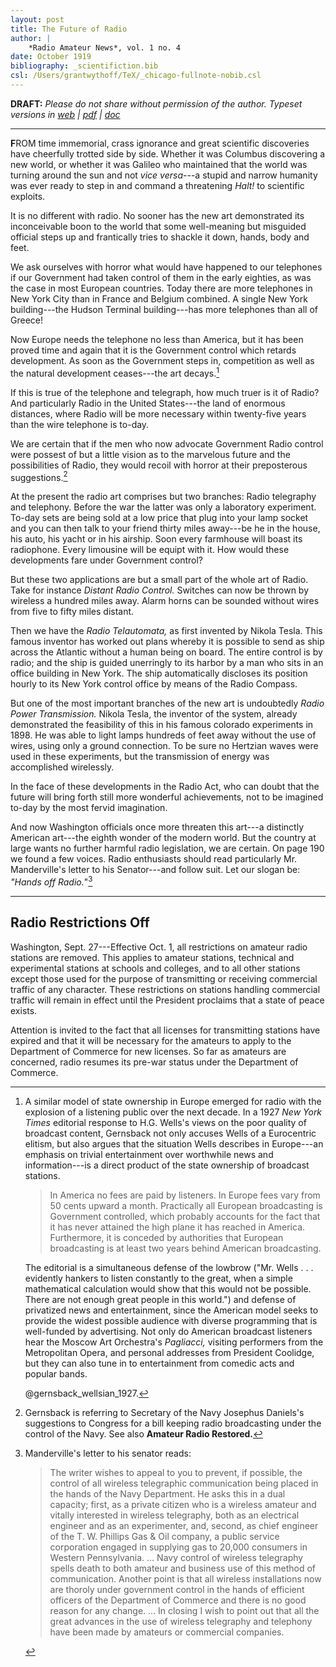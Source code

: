 ```yaml
---
layout: post
title: The Future of Radio
author: | 
    *Radio Amateur News*, vol. 1 no. 4
date: October 1919
bibliography: _scientifiction.bib
csl: /Users/grantwythoff/TeX/_chicago-fullnote-nobib.csl
---
```


**DRAFT:** *Please do not share without permission of the author. Typeset versions in  [web](http://gernsback.wythoff.net/191910_future_of_radio.html) \| [pdf](https://github.com/gwijthoff/perversity_of_things/blob/gh-pages/typeset_drafts/191910_future_of_radio.pdf?raw=true) \| [doc](https://github.com/gwijthoff/perversity_of_things/blob/gh-pages/typeset_drafts/191910_future_of_radio.docx)*

* * * * * * * * 

**F**ROM time immemorial, crass ignorance and great scientific discoveries have cheerfully trotted side by side.  Whether it was Columbus discovering a new world, or whether it was Galileo who maintained that the world was turning around the sun and not *vice versa*---a stupid and narrow humanity was ever ready to step in and command a threatening *Halt!* to scientific exploits.

It is no different with radio.  No sooner has the new art demonstrated its inconceivable boon to the world that some well-meaning but misguided official steps up and frantically tries to shackle it down, hands, body and feet.

We ask ourselves with horror what would have happened to our telephones if our Government had taken control of them in the early eighties, as was the case in most European countries.  Today there are more telephones in New York City than in France and Belgium combined.  A single New York building---the Hudson Terminal building---has more telephones than all of Greece!

Now Europe needs the telephone no less than America, but it has been proved time and again that it is the Government control which retards development.  As soon as the Government steps in, competition as well as the natural development ceases---the art decays.[^owd]

If this is true of the telephone and telegraph, how much truer is it of Radio?  And particularly Radio in the United States---the land of enormous distances, where Radio will be more necessary within twenty-five years than the wire telephone is to-day.

We are certain that if the men who now advocate Government Radio control were possest of but a little vision as to the marvelous future and the possibilities of Radio, they would recoil with horror at their preposterous suggestions.[^nrlg]

At the present the radio art comprises but two branches:  Radio telegraphy and telephony.  Before the war the latter was only a laboratory experiment.  To-day sets are being sold at a low price that plug into your lamp socket and you can then talk to your friend thirty miles away---be he in the house, his auto, his yacht or in his airship.  Soon every farmhouse will boast its radiophone.  Every limousine will be equipt with it.  How would these developments fare under Government control?

But these two applications are but a small part of the whole art of Radio.  Take for instance *Distant Radio Control.*  Switches can now be thrown by wireless a hundred miles away.  Alarm horns can be sounded without wires from five to fifty miles distant.

Then we have the *Radio Telautomata,* as first invented by Nikola Tesla.  This famous inventor has worked out plans whereby it is possible to send as ship across the Atlantic without a human being on board.  The entire control is by radio; and the ship is guided unerringly to its harbor by a man who sits in an office building in New York.  The ship automatically discloses its position hourly to its New York control office by means of the Radio Compass.

But one of the most important branches of the new art is undoubtedly *Radio Power Transmission.*  Nikola Tesla, the inventor of the system, already demonstrated the feasibility of this in his famous colorado experiments in 1898.  He was able to light lamps hundreds of feet away without the use of wires, using only a ground connection.  To be sure no Hertzian waves were used in these experiments, but the transmission of energy was accomplished wirelessly.

In the face of these developments in the Radio Act, who can doubt that the future will bring forth still more wonderful achievements, not to be imagined to-day by the most fervid imagination.

And now Washington officials once more threaten this art---a distinctly American art---the eighth wonder of the modern world.  But the country at large wants no further harmful radio legislation, we are certain.  On page 190 we found a few voices.  Radio enthusiasts should read particularly Mr. Manderville's letter to his Senator---and follow suit.  Let our slogan be:  *"Hands off Radio.*"[^mndr]

* * * * * * * * * * * 

## Radio Restrictions Off

Washington, Sept. 27---Effective Oct. 1, all restrictions on amateur radio stations are removed.  This applies to amateur stations, technical and experimental stations at schools and colleges, and to all other stations except those used for the purpose of transmitting or receiving commercial traffic of any character.  These restrictions on stations handling commercial traffic will remain in effect until the President proclaims that a state of peace exists.

Attention is invited to the fact that all licenses for transmitting stations have expired and that it will be necessary for the amateurs to apply to the Department of Commerce for new licenses.  So far as amateurs are concerned, radio resumes its pre-war status under the Department of Commerce.

[^owd]: A similar model of state ownership in Europe emerged for radio with the explosion of a listening public over the next decade.  In a 1927 *New York Times* editorial response to H.G. Wells's views on the poor quality of broadcast content, Gernsback not only accuses Wells of a Eurocentric elitism, but also argues that the situation Wells describes in Europe---an emphasis on trivial entertainment over worthwhile news and information---is a direct product of the state ownership of broadcast stations.

    > In America no fees are paid by listeners.  In Europe fees vary from 50 cents upward a month.  Practically all European broadcasting is Government controlled, which probably accounts for the fact that it has never attained the high plane it has reached in America.  Furthermore, it is conceded by authorities that European broadcasting is at least two years behind American broadcasting.
    
    The editorial is a simultaneous defense of the lowbrow ("Mr. Wells . . . evidently hankers to listen constantly to the great, when a simple mathematical calculation would show that this would not be possible.  There are not enough great people in this world.") and defense of privatized news and entertainment, since the American model seeks to provide the widest possible audience with diverse programming that is well-funded by advertising.  Not only do American broadcast listeners hear the Moscow Art Orchestra's *Pagliacci,* visiting performers from the Metropolitan Opera, and personal addresses from President Coolidge, but they can also tune in to entertainment from comedic acts and popular bands.
    
    @gernsback_wellsian_1927.

[^nrlg]: Gernsback is referring to Secretary of the Navy Josephus Daniels's suggestions to Congress for a bill keeping radio broadcasting under the control of the Navy.  See also **Amateur Radio Restored.**

[^mndr]: Manderville's letter to his senator reads:

    >  The writer wishes to appeal to you to prevent, if possible, the control of all wireless telegraphic communication being placed in the hands of the Navy Department.  He asks this in a dual capacity; first, as a private citizen who is a wireless amateur and vitally interested in wireless telegraphy, both as an electrical engineer and as an experimenter, and, second, as chief engineer of the T. W. Phillips Gas & Oil company, a public service corporation engaged in supplying gas to 20,000 consumers in Western Pennsylvania. …  Navy control of wireless telegraphy spells death to both amateur and business use of this method of communication.  Another point is that all wireless installations now are thoroly under government control in the hands of efficient officers of the Department of Commerce and there is no good reason for any change. … In closing I wish to point out that all the great advances in the use of wireless telegraphy and telephony have been made by amateurs or commercial companies.